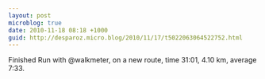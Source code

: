 ```yaml
---
layout: post
microblog: true
date: 2010-11-18 08:18 +1000
guid: http://desparoz.micro.blog/2010/11/17/t5022063064522752.html
---
```

Finished Run with @walkmeter, on a new route, time 31:01, 4.10 km, average 7:33.
